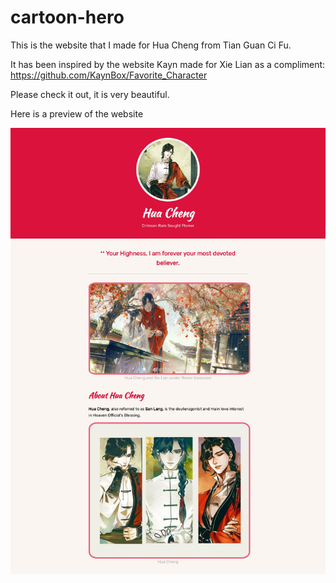 # cartoon-hero
This is the website that I made for Hua Cheng from Tian Guan Ci Fu.

It has been inspired by the website Kayn made for Xie Lian as a compliment: https://github.com/KaynBox/Favorite_Character

Please check it out, it is very beautiful.

Here is a preview of the website

![preview of the webpage](Hua%20Cheng_page-0001.jpg)
